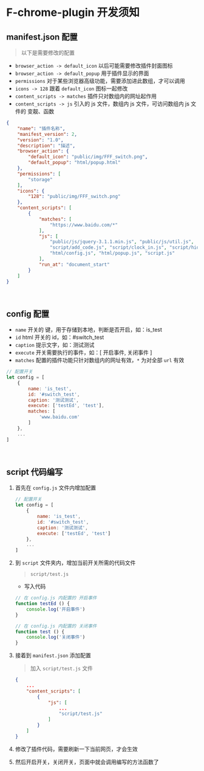 # F-chrome-plugin 开发须知

## manifest.json 配置

> 以下是需要修改的配置

* `browser_action -> default_icon` 以后可能需要修改插件封面图标
* `browser_action -> default_popup` 用于插件显示的界面
* `permissions` 对于某些浏览器高级功能，需要添加进此数组，才可以调用
* `icons -> 128` 跟着 `default_icon` 图标一起修改
* `content_scripts -> matches` 插件只对数组内的网址起作用
* `content_scripts -> js` 引入的 js 文件，数组内 js 文件，可访问数组内 js 文件的 变靓、函数

```json
{
	"name": "插件名称",
	"manifest_version": 2,
	"version": "1.0",
	"description": "描述",
	"browser_action": {
		"default_icon": "public/img/FFF_switch.png",
		"default_popup": "html/popup.html"
	},
	"permissions": [
		"storage"
	],
	"icons": {
		"128": "public/img/FFF_switch.png"
	},
	"content_scripts": [
		{
			"matches": [
                "https://www.baidu.com/*"
			],
			"js": [
				"public/js/jquery-3.1.1.min.js", "public/js/util.js",
				"script/add_code.js", "script/clock_in.js", "script/hide_img.js",
				"html/config.js", "html/popup.js", "script.js"
			],
			"run_at": "document_start"
		}
	]
}
```

<br/>

## config 配置

* `name` 开关的 键，用于存储到本地，判断是否开启，如：is_test
* `id` html 开关的 id，如：#switch_test
* `caption` 提示文字，如：测试测试
* `execute` 开关需要执行的事件，如：[ 开启事件, 关闭事件 ]
* `matches` 配置的插件功能只针对数组内的网址有效，`*` 为对全部 `url` 有效

```javascript
// 配置开关
let config = [
    {
        name: 'is_test',
        id: '#switch_test',
        caption: '测试测试',
        execute: ['testEd', 'test'],
        matches: [
            'www.baidu.com'
        ]
    },
    ...
]
```

<br/>

## script 代码编写

1. 首先在 `config.js` 文件内增加配置

    ```javascript
    // 配置开关
    let config = [
        {
            name: 'is_test',
            id: '#switch_test',
            caption: '测试测试',
            execute: ['testEd', 'test']
        },
        ...
    ]
    ```

2. 到 `script` 文件夹内，增加当前开关所需的代码文件

    > `script/test.js`

    * 写入代码

    ```javascript
    // 在 config.js 内配置的 开启事件
    function testEd () {
        console.log('开启事件')
    }

    // 在 config.js 内配置的 关闭事件
    function test () {
        console.log('关闭事件')
    }
    ```

3. 接着到 `manifest.json` 添加配置

    > 加入 `script/test.js` 文件

    ```json
    {
        ...
        "content_scripts": [
            {
                "js": [
                    ...
                    "script/test.js"
                ]
            }
        ]
    }
    ```

4. 修改了插件代码，需要刷新一下当前网页，才会生效

5. 然后开启开关，关闭开关，页面中就会调用编写的方法函数了